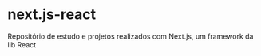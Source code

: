 # next.js-react
 Repositório de estudo e projetos realizados com Next.js, um framework da lib React
